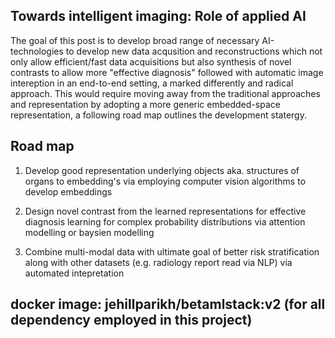 ## Towards intelligent imaging: Role of applied AI

The goal of this post is to develop broad range of necessary AI-technologies to develop new data acqusition and reconstructions which not only allow efficient/fast data acquisitions but also synthesis of novel contrasts to allow more "effective diagnosis" followed with automatic image intereption in an end-to-end setting, a marked differently and radical approach.  This would require moving away from the traditional approaches and representation by adopting a more generic embedded-space representation, a following road map outlines the development statergy. 

 ## Road map

1. Develop good representation underlying objects aka. structures of organs to embedding's via employing computer vision algorithms to develop embeddings 

2. Design novel contrast from the learned representations for effective diagnosis learning for complex probability distributions via attention modelling or baysien modelling 

3. Combine multi-modal data with ultimate goal of better risk stratification along with other datasets (e.g. radiology report read via NLP) via automated intepretation   



## docker image: jehillparikh/betamlstack:v2 (for all dependency employed in this project)
